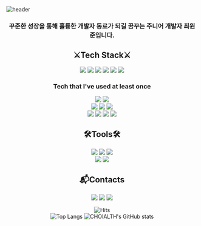 
 ![header](https://capsule-render.vercel.app/api?type=waving&color=auto&height=300&section=header&text=Hi!%20I'm%2OWONJUN%20&fontSize=90&animation=fadeIn&fontAlignY=38&desc=WEB%20BackEnd%20Developer%20&descAlignY=51&descAlign=62)

<div align=center>
 
 <h3>꾸준한 성장을 통해 훌륭한 개발자 동료가 되길 꿈꾸는 주니어 개발자 최원준입니다.</h3>

 <h2>⚔️Tech Stack⚔️</h2>
 <img src="https://img.shields.io/badge/java-007396?style=for-the-badge&logo=java&logoColor=white">
 <img src="https://img.shields.io/badge/spring-6DB33F?style=for-the-badge&logo=spring&logoColor=white">
 <img src="https://img.shields.io/badge/springboot-6DB33F?style=for-the-badge&logo=springboot&logoColor=white">
 <img src="https://img.shields.io/badge/mysql-4479A1?style=for-the-badge&logo=mysql&logoColor=white">
 <img src="https://img.shields.io/badge/mariaDB-003545?style=for-the-badge&logo=mariaDB&logoColor=white">
 <img src="https://img.shields.io/badge/git-F05032?style=for-the-badge&logo=git&logoColor=white">
 

 
 <h3>Tech that I've used at least once</h3>
 <img src="https://img.shields.io/badge/amazonaws-232F3E?style=for-the-badge&logo=amazonaws&logoColor=white">
 <img src="https://img.shields.io/badge/NAVERCLOUD-23232F3E?style=for-the-badge&logo=naver&logoColor=white"><br>
 <img src="https://img.shields.io/badge/javascript-F7DF1E?style=for-the-badge&logo=javascript&logoColor=black">
 <img src="https://img.shields.io/badge/html5-E34F26?style=for-the-badge&logo=html5&logoColor=white">
 <img src="https://img.shields.io/badge/css-1572B6?style=for-the-badge&logo=css3&logoColor=white"><br>
 <img src="https://img.shields.io/badge/jquery-0769AD?style=for-the-badge&logo=jquery&logoColor=white">
 <img src="https://img.shields.io/badge/react-61DAFB?style=for-the-badge&logo=react&logoColor=black">
 <img src="https://img.shields.io/badge/node.js-339933?style=for-the-badge&logo=Node.js&logoColor=white">
 <img src="https://img.shields.io/badge/express-000000?style=for-the-badge&logo=express&logoColor=white">

 
 <h2>🛠Tools🛠</h2>

 <img src="https://img.shields.io/badge/IntelliJ IDEA-000000?style=for-the-badge&logo=IntelliJ IDEA&logoColor=white"/>
 <img src="https://img.shields.io/badge/Eclipse IDE-2C2255?style=for-the-badge&logo=Eclipse IDE&logoColor=white"/>
 <img src="https://img.shields.io/badge/Visual Studio Code-007ACC?style=for-the-badge&logo=Visual Studio Code&logoColor=white"/><br>
 <img src="https://img.shields.io/badge/slack-4A154B?style=for-the-badge&logo=slack&logoColor=white">
 <img src="https://img.shields.io/badge/notion-181717?style=for-the-badge&logo=notion&logoColor=white"> 


 
 <h2>📬Contacts </h2>
 <a href="mailto:dnjswns4545@gmail.com"><img src="https://img.shields.io/badge/Gmail-EA4335?style=for-the-badge&logo=Gmail&logoColor=white"/></a>
 <a href="mailto:dnjswns4545@naver.com"><img src="https://img.shields.io/badge/Naver-03C75A?style=for-the-badge&logo=Naver&logoColor=white"/></a>
 <a href="https://choi-alth.tistory.com/"><img src="https://img.shields.io/badge/TechBlog-000000?style=for-the-badge&logo=Tistory&logoColor=white"/></a>
 
 ![Hits](https://hits.seeyoufarm.com/api/count/incr/badge.svg?url=https%3A%2F%2Fgithub.com%2FCHOIALTH&count_bg=%23FFDAC7&title_bg=%23FFADAD&icon=&icon_color=%23E7E7E7&title=hits&edge_flat=false)<br>
 ![Top Langs](https://github-readme-stats.vercel.app/api/top-langs/?username=CHOIALTH&langs_count=5&theme=tokyonight)
 ![CHOIALTH's GitHub stats](https://github-readme-stats.vercel.app/api?username=CHOIALTH&show_icons=true&theme=radical)


 
 
<!--  <h2>📬Contacts </h2>
[![Gmail Badge](https://img.shields.io/badge/Gmail-d14836?style=flat-square&logo=Gmail&logoColor=white&link=mailto:dnjswns4545@gmail.com)](mailto:dnjswns4545@gmail.com) 
[![Naver Badge](https://img.shields.io/badge/Naver-03C75A?style=flat-square&logo=Naver&logoColor=white&link=mailto:dnjswns4545@naver.com)](mailto:dnjswns4545@naver.com) -->
 
 
</div>



<!--
**CHOIALTH/CHOIALTH** is a ✨ _special_ ✨ repository because its `README.md` (this file) appears on your GitHub profile.



Here are some ideas to get you started:

 
- 🔭 I’m currently working on ...
- 🌱 I’m currently learning ...
- 👯 I’m looking to collaborate on ...
- 🤔 I’m looking for help with ...
- 💬 Ask me about ...
- 📫 How to reach me: ...
- 😄 Pronouns: ...
- ⚡ Fun fact: ...
-->
